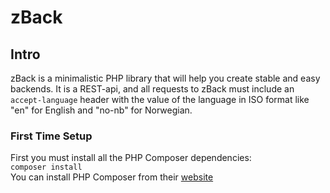 # zBack

## Intro
zBack is a minimalistic PHP library that will help you create stable and easy backends.
It is a REST-api, and all requests to zBack must include an `accept-language` header with
the value of the language in ISO format like "en" for English and "no-nb" for Norwegian.

### First Time Setup
First you must install all the PHP Composer dependencies:\
`composer install`\
You can install PHP Composer from their [website](https://getcomposer.org/)